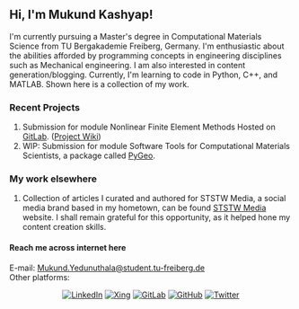 ##                                                            Hi, I'm Mukund Kashyap!
I'm currently pursuing a Master's degree in Computational Materials Science from TU Bergakademie Freiberg, Germany. I'm enthusiastic about the abilities afforded by programming concepts in engineering disciplines such as Mechanical engineering. I am also interested in content generation/blogging. Currently, I'm learning to code in Python, C++, and MATLAB. Shown here is a collection of my work.

### Recent Projects
1. Submission for module Nonlinear Finite Element Methods Hosted on [GitLab](https://gitlab.com/MukundKashyap97/nfem-st2020-submission). ([Project Wiki](https://gitlab.com/MukundKashyap97/nfem-st2020-submission/-/wikis/home))
1. WIP: Submission for module Software Tools for Computational Materials Scientists, a package called [PyGeo](https://github.com/MukundKashyap97/65163_sotol1920_submission).


### My work elsewhere
1. Collection of articles I curated and authored for STSTW Media, a social media brand based in my hometown, can be found [STSTW Media](https://www.ststworld.com/author/mukund-kashyap/) website. I shall remain grateful for this opportunity, as it helped hone my content creation skills.



#### Reach me across internet here
E-mail: [Mukund.Yedunuthala@student.tu-freiberg.de](mailto:Mukund.Yedunuthala@student.tu-freiberg.de)\
Other platforms:
<p align="center">
  <a href="https://www.linkedin.com/in/vmkyedunuthala/"><img src="https://img.shields.io/badge/LinkedIn--_.svg?style=flat-square&color=0077B5&logo=linkedin" alt="LinkedIn"></a>
  <a href="https://www.xing.com/profile/VenkataMukundKashyap_Yedunuthala"><img src="https://img.shields.io/badge/Xing--_.svg?style=flat-square&color=006567&labelColor=006567&logo=xing" alt="Xing"></a>
  <a href="https://gitlab.com/MukundKashyap97"><img src="https://img.shields.io/badge/GitLab--_.svg?style=flat-square&color=FCA121&logo=gitlab" alt="GitLab"></a>
  <a href="https://github.com/MukundKashyap97"><img src="https://img.shields.io/badge/GitHub--_.svg?style=flat-square&color=181717&labelColor=181717&logo=github" alt="GitHub"></a>
  <a href="https://twitter.com/notmukundh"><img src="https://img.shields.io/badge/Twitter--_.svg?style=flat-square&color=1DA1F2&logo=Twitter" alt="Twitter"></a>

</p>

